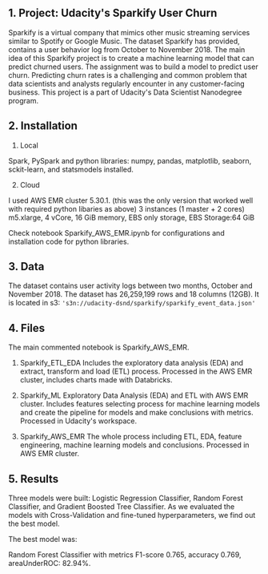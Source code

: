 ## 1. Project: Udacity's Sparkify User Churn

Sparkify is a virtual company that mimics other music streaming services similar to Spotify or Google Music. The dataset Sparkify has provided, contains a user behavior log from October to November 2018. The main idea of this Sparkify project is to create a machine learning model that can predict churned users. The assignment was to build a model to predict user churn. Predicting churn rates is a challenging and common problem that data scientists and analysts regularly encounter in any customer-facing business.
This project is a part of Udacity's Data Scientist Nanodegree program.

## 2. Installation

1. Local

Spark, PySpark and python libraries: numpy, pandas, matplotlib, seaborn, sckit-learn, and statsmodels installed.

2. Cloud

I used AWS EMR cluster 5.30.1. (this was the only version that worked well with required python libaries as above)
3 instances (1 master + 2 cores) m5.xlarge, 4 vCore, 16 GiB memory, EBS only storage, EBS Storage:64 GiB

Check notebook Sparkify_AWS_EMR.ipynb for configurations and installation code for python libraries. 

## 3. Data
The dataset contains user activity logs between two months, October and November 2018. The dataset has 26,259,199 rows and 18 columns (12GB). It is located in s3: ``'s3n://udacity-dsnd/sparkify/sparkify_event_data.json'``

## 4. Files

The main commented notebook is Sparkify_AWS_EMR.

1. Sparkify_ETL_EDA
Includes the exploratory data analysis (EDA) and extract, transform and load (ETL) process. Processed in the AWS EMR cluster, includes charts made with Databricks.

2. Sparkify_ML
Exploratory Data Analysis (EDA) and ETL with AWS EMR cluster. Includes features selecting process for machine learning models and create the pipeline for models and make conclusions with metrics. Processed in Udacity's workspace.

3. Sparkify_AWS_EMR
The whole process including ETL, EDA, feature engineering, machine learning models and conclusions. Processed in AWS EMR cluster.

## 5. Results

Three models were built: Logistic Regression Classifier, Random Forest Classifier, and Gradient Boosted Tree Classifier. As we evaluated the models with Cross-Validation and fine-tuned hyperparameters, we find out the best model. 

The best model was:

Random Forest Classifier with metrics F1-score 0.765, accuracy 0.769, areaUnderROC: 82.94%.
